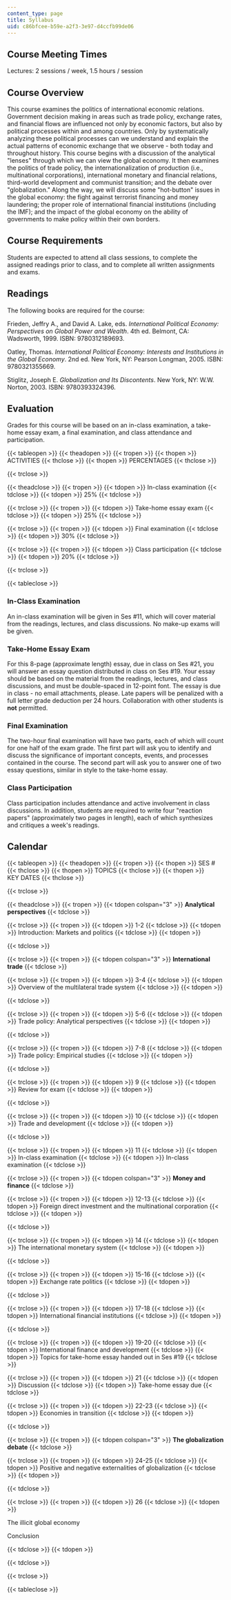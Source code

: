 ```yaml
---
content_type: page
title: Syllabus
uid: c86bfcee-b59e-a2f3-3e97-d4ccfb99de06
---
```


Course Meeting Times
--------------------

Lectures: 2 sessions / week, 1.5 hours / session

Course Overview
---------------

This course examines the politics of international economic relations. Government decision making in areas such as trade policy, exchange rates, and financial flows are influenced not only by economic factors, but also by political processes within and among countries. Only by systematically analyzing these political processes can we understand and explain the actual patterns of economic exchange that we observe - both today and throughout history. This course begins with a discussion of the analytical "lenses" through which we can view the global economy. It then examines the politics of trade policy, the internationalization of production (i.e., multinational corporations), international monetary and financial relations, third-world development and communist transition; and the debate over "globalization." Along the way, we will discuss some "hot-button" issues in the global economy: the fight against terrorist financing and money laundering; the proper role of international financial institutions (including the IMF); and the impact of the global economy on the ability of governments to make policy within their own borders.

Course Requirements
-------------------

Students are expected to attend all class sessions, to complete the assigned readings prior to class, and to complete all written assignments and exams.

Readings
--------

The following books are required for the course:

Frieden, Jeffry A., and David A. Lake, eds. _International Political Economy: Perspectives on Global Power and Wealth_. 4th ed. Belmont, CA: Wadsworth, 1999. ISBN: 9780312189693.

Oatley, Thomas. _International Political Economy: Interests and Institutions in the Global Economy_. 2nd ed. New York, NY: Pearson Longman, 2005. ISBN: 9780321355669.

Stiglitz, Joseph E. _Globalization and Its Discontents_. New York, NY: W.W. Norton, 2003. ISBN: 9780393324396.

Evaluation
----------

Grades for this course will be based on an in-class examination, a take-home essay exam, a final examination, and class attendance and participation.

{{< tableopen >}}
{{< theadopen >}}
{{< tropen >}}
{{< thopen >}}
ACTIVITIES
{{< thclose >}}
{{< thopen >}}
PERCENTAGES
{{< thclose >}}

{{< trclose >}}

{{< theadclose >}}
{{< tropen >}}
{{< tdopen >}}
In-class examination
{{< tdclose >}}
{{< tdopen >}}
25%
{{< tdclose >}}

{{< trclose >}}
{{< tropen >}}
{{< tdopen >}}
Take-home essay exam
{{< tdclose >}}
{{< tdopen >}}
25%
{{< tdclose >}}

{{< trclose >}}
{{< tropen >}}
{{< tdopen >}}
Final examination
{{< tdclose >}}
{{< tdopen >}}
30%
{{< tdclose >}}

{{< trclose >}}
{{< tropen >}}
{{< tdopen >}}
Class participation
{{< tdclose >}}
{{< tdopen >}}
20%
{{< tdclose >}}

{{< trclose >}}

{{< tableclose >}}

  

### In-Class Examination

An in-class examination will be given in Ses #11, which will cover material from the readings, lectures, and class discussions. No make-up exams will be given.

### Take-Home Essay Exam

For this 8-page (approximate length) essay, due in class on Ses #21, you will answer an essay question distributed in class on Ses #19. Your essay should be based on the material from the readings, lectures, and class discussions, and must be double-spaced in 12-point font. The essay is due in class - no email attachments, please. Late papers will be penalized with a full letter grade deduction per 24 hours. Collaboration with other students is **not** permitted.

### Final Examination

The two-hour final examination will have two parts, each of which will count for one half of the exam grade. The first part will ask you to identify and discuss the significance of important concepts, events, and processes contained in the course. The second part will ask you to answer one of two essay questions, similar in style to the take-home essay.

### Class Participation

Class participation includes attendance and active involvement in class discussions. In addition, students are required to write four "reaction papers" (approximately two pages in length), each of which synthesizes and critiques a week's readings.

Calendar
--------

{{< tableopen >}}
{{< theadopen >}}
{{< tropen >}}
{{< thopen >}}
SES #
{{< thclose >}}
{{< thopen >}}
TOPICS
{{< thclose >}}
{{< thopen >}}
KEY DATES
{{< thclose >}}

{{< trclose >}}

{{< theadclose >}}
{{< tropen >}}
{{< tdopen colspan="3" >}}
**Analytical perspectives**
{{< tdclose >}}

{{< trclose >}}
{{< tropen >}}
{{< tdopen >}}
1-2
{{< tdclose >}}
{{< tdopen >}}
Introduction: Markets and politics
{{< tdclose >}}
{{< tdopen >}}

{{< tdclose >}}

{{< trclose >}}
{{< tropen >}}
{{< tdopen colspan="3" >}}
**International trade**
{{< tdclose >}}

{{< trclose >}}
{{< tropen >}}
{{< tdopen >}}
3-4
{{< tdclose >}}
{{< tdopen >}}
Overview of the multilateral trade system
{{< tdclose >}}
{{< tdopen >}}

{{< tdclose >}}

{{< trclose >}}
{{< tropen >}}
{{< tdopen >}}
5-6
{{< tdclose >}}
{{< tdopen >}}
Trade policy: Analytical perspectives
{{< tdclose >}}
{{< tdopen >}}

{{< tdclose >}}

{{< trclose >}}
{{< tropen >}}
{{< tdopen >}}
7-8
{{< tdclose >}}
{{< tdopen >}}
Trade policy: Empirical studies
{{< tdclose >}}
{{< tdopen >}}

{{< tdclose >}}

{{< trclose >}}
{{< tropen >}}
{{< tdopen >}}
9
{{< tdclose >}}
{{< tdopen >}}
Review for exam
{{< tdclose >}}
{{< tdopen >}}

{{< tdclose >}}

{{< trclose >}}
{{< tropen >}}
{{< tdopen >}}
10
{{< tdclose >}}
{{< tdopen >}}
Trade and development
{{< tdclose >}}
{{< tdopen >}}

{{< tdclose >}}

{{< trclose >}}
{{< tropen >}}
{{< tdopen >}}
11
{{< tdclose >}}
{{< tdopen >}}
In-class examination
{{< tdclose >}}
{{< tdopen >}}
In-class examination
{{< tdclose >}}

{{< trclose >}}
{{< tropen >}}
{{< tdopen colspan="3" >}}
**Money and finance**
{{< tdclose >}}

{{< trclose >}}
{{< tropen >}}
{{< tdopen >}}
12-13
{{< tdclose >}}
{{< tdopen >}}
Foreign direct investment and the multinational corporation
{{< tdclose >}}
{{< tdopen >}}

{{< tdclose >}}

{{< trclose >}}
{{< tropen >}}
{{< tdopen >}}
14
{{< tdclose >}}
{{< tdopen >}}
The international monetary system
{{< tdclose >}}
{{< tdopen >}}

{{< tdclose >}}

{{< trclose >}}
{{< tropen >}}
{{< tdopen >}}
15-16
{{< tdclose >}}
{{< tdopen >}}
Exchange rate politics
{{< tdclose >}}
{{< tdopen >}}

{{< tdclose >}}

{{< trclose >}}
{{< tropen >}}
{{< tdopen >}}
17-18
{{< tdclose >}}
{{< tdopen >}}
International financial institutions
{{< tdclose >}}
{{< tdopen >}}

{{< tdclose >}}

{{< trclose >}}
{{< tropen >}}
{{< tdopen >}}
19-20
{{< tdclose >}}
{{< tdopen >}}
International finance and development
{{< tdclose >}}
{{< tdopen >}}
Topics for take-home essay handed out in Ses #19
{{< tdclose >}}

{{< trclose >}}
{{< tropen >}}
{{< tdopen >}}
21
{{< tdclose >}}
{{< tdopen >}}
Discussion
{{< tdclose >}}
{{< tdopen >}}
Take-home essay due
{{< tdclose >}}

{{< trclose >}}
{{< tropen >}}
{{< tdopen >}}
22-23
{{< tdclose >}}
{{< tdopen >}}
Economies in transition
{{< tdclose >}}
{{< tdopen >}}

{{< tdclose >}}

{{< trclose >}}
{{< tropen >}}
{{< tdopen colspan="3" >}}
**The globalization debate**
{{< tdclose >}}

{{< trclose >}}
{{< tropen >}}
{{< tdopen >}}
24-25
{{< tdclose >}}
{{< tdopen >}}
Positive and negative externalities of globalization
{{< tdclose >}}
{{< tdopen >}}

{{< tdclose >}}

{{< trclose >}}
{{< tropen >}}
{{< tdopen >}}
26
{{< tdclose >}}
{{< tdopen >}}


The illicit global economy

Conclusion


{{< tdclose >}}
{{< tdopen >}}

{{< tdclose >}}

{{< trclose >}}

{{< tableclose >}}
